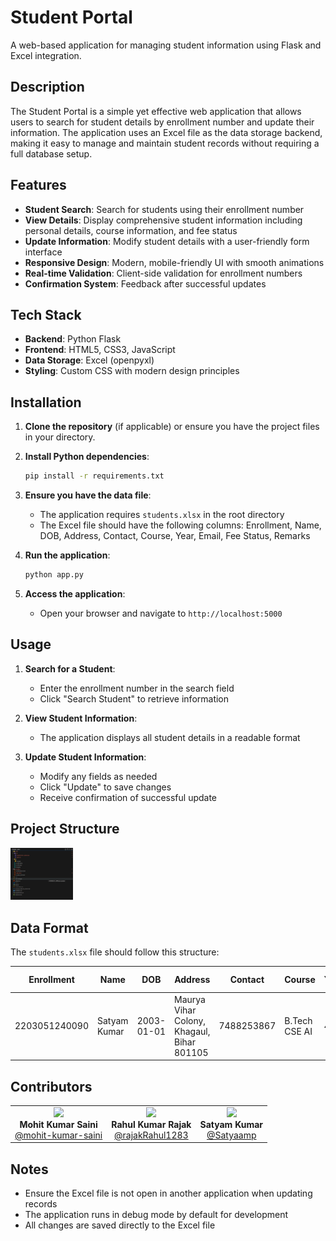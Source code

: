 # Student Portal

A web-based application for managing student information using Flask and Excel integration.

## Description

The Student Portal is a simple yet effective web application that allows users to search for student details by enrollment number and update their information. The application uses an Excel file as the data storage backend, making it easy to manage and maintain student records without requiring a full database setup.

## Features

- **Student Search**: Search for students using their enrollment number
- **View Details**: Display comprehensive student information including personal details, course information, and fee status
- **Update Information**: Modify student details with a user-friendly form interface
- **Responsive Design**: Modern, mobile-friendly UI with smooth animations
- **Real-time Validation**: Client-side validation for enrollment numbers
- **Confirmation System**: Feedback after successful updates

## Tech Stack

- **Backend**: Python Flask
- **Frontend**: HTML5, CSS3, JavaScript
- **Data Storage**: Excel (openpyxl)
- **Styling**: Custom CSS with modern design principles

## Installation

1. **Clone the repository** (if applicable) or ensure you have the project files in your directory.

2. **Install Python dependencies**:
   ```bash
   pip install -r requirements.txt
   ```

3. **Ensure you have the data file**:
   - The application requires `students.xlsx` in the root directory
   - The Excel file should have the following columns: Enrollment, Name, DOB, Address, Contact, Course, Year, Email, Fee Status, Remarks

4. **Run the application**:
   ```bash
   python app.py
   ```

5. **Access the application**:
   - Open your browser and navigate to `http://localhost:5000`

## Usage

1. **Search for a Student**:
   - Enter the enrollment number in the search field
   - Click "Search Student" to retrieve information

2. **View Student Information**:
   - The application displays all student details in a readable format

3. **Update Student Information**:
   - Modify any fields as needed
   - Click "Update" to save changes
   - Receive confirmation of successful update

## Project Structure

<img src="static\project_str.jpg" width="100"><br>

## Data Format

The `students.xlsx` file should follow this structure:

| Enrollment | Name | DOB | Address | Contact | Course | Year | Email | Fee Status | Remarks |
|------------|------|-----|---------|---------|--------|------|-------|------------|---------|
| 2203051240090 | Satyam Kumar | 2003-01-01 | Maurya Vihar Colony, Khagaul, Bihar 801105 | 7488253867 | B.Tech CSE AI | 4 | 2203051240060@paruluniversity.ac.in | Paid | Good student |

## Contributors

<table align="center">
 <tr>
    <td align="center">
      <img src="https://github.com/mohit-kumar-saini.png" width="100"><br>
      <strong>Mohit Kumar Saini</strong><br>
      <a href="https://github.com/mohit-kumar-saini">@mohit-kumar-saini</a>
    </td>
    <td align="center">
      <img src="https://github.com/rajakRahul1283.png" width="100"><br>
      <strong>Rahul Kumar Rajak</strong><br>
      <a href="https://github.com/rajakRahul1283">@rajakRahul1283</a>
    </td>
    <td align="center">
      <img src="https://github.com/Satyaamp.png" width="100"><br>
      <strong>Satyam Kumar</strong><br>
      <a href="https://github.com/Satyaamp">@Satyaamp</a>
    </td>
</tr>
</table>

## Notes

- Ensure the Excel file is not open in another application when updating records
- The application runs in debug mode by default for development
- All changes are saved directly to the Excel file

